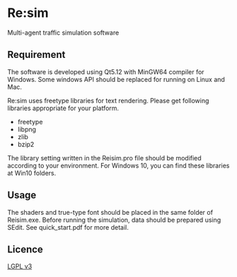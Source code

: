 # Re:sim
Multi-agent traffic simulation software


## Requirement

The software is developed using Qt5.12 with MinGW64 compiler for Windows.
Some windows API should be replaced for running on Linux and Mac.

Re:sim uses freetype libraries for text rendering.
Please get following libraries appropriate for your platform.
  - freetype
  - libpng
  - zlib
  - bzip2
  
The library setting written in the Reisim.pro file should be modified according to your environment.
For Windows 10, you can find these libraries at Win10 folders.

## Usage

The shaders and true-type font should be placed in the same folder of Reisim.exe.
Before running the simulation, data should be prepared using SEdit.
See quick_start.pdf for more detail.

## Licence

[LGPL v3](https://github.com/Reisim/Reisim/blob/master/LICENSE)
